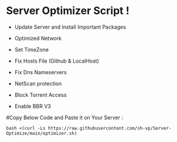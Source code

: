 # Server Optimizer Script !



- Update Server and Install Important Packages
 
- Optimized Network

- Set TimeZone

- Fix Hosts File (Github & LocalHost)

- Fix Dns Nameservers

- NetScan protection

- Block Torrent Access

- Enable BBR V3


#Copy Below Code and Paste it on Your Server :

```
bash <(curl -Ls https://raw.githubusercontent.com/sh-vp/Server-Optimize/main/optimizer.sh)
```
